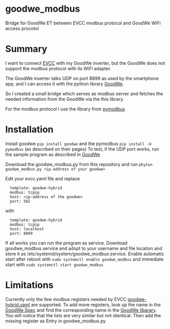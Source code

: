 # goodwe_modbus
Bridge for GoodWe ET between EVCC modbus protocol and GoodWe WiFi access procotol 

# Summary
I want to connect [EVCC](https://github.com/evcc-io/evcc) with my GoodWe inverter, but the GoodWe does not support the modbus protocol with its WiFi adapter.

The GoodWe inverter talks UDP on port 8899 as used by the smartphone app, and I can access it with the python library [GoodWe](https://github.com/marcelblijleven/goodwe).

So I created a small bridge which serves as modbus server and fetches the needed information from the GoodWe via the this library.

For the modbus protocol I use the library from [pymodbus](https://github.com/pymodbus-dev/pymodbus)

# Installation
Install goodwe `pip install goodwe` and the pymodbus `pip install -U pymodbus` (as described on their pages)
To test, if the UDP port works, run the sample program as described in [GoodWe](https://github.com/marcelblijleven/goodwe)

Download the goodwe_modbus.py from this repository and run `phyton goodwe_modbus.py <ip-address of your goodwe>`

Edit your evcc.yaml file and replace
```
  template: goodwe-hybrid
  modbus: tcpip
  host: <ip-address of the goodwe>
  port: 502
```
with 
```
  template: goodwe-hybrid
  modbus: tcpip
  host: localhost
  port: 8899
```

If all works you can run the program as service. Download goodwe_modbus.service and adopt to your username and file location and store it as /etc/systemd/system/goodwe_modbus.service.
Enable automatic start after reboot with `sudo systemctl enable goodwe_modbus` and immediate start with `sudo systemctl start goodwe_modbus`

# Limitations
Currently only the few modbus registers needed by EVCC [goodwe-hybrid.yaml](https://github.com/evcc-io/evcc/blob/master/templates/definition/meter/goodwe-hybrid.yaml) are supported.
To add more registers, look up the name in the [GoodWe Spec](https://github.com/evcc-io/evcc/files/10417348/Goodwe_Modbus_Protocol_Hybrid_ET_EH_BH_BT__ARM205.HV__V1.7._.Read.Only_20200226.1.pdf) and find the corresponding name in the [GoodWe libarary](https://github.com/marcelblijleven/goodwe/blob/master/goodwe/et.py). You will notice that the lists are very similar but not identical. Then add the missing register as Entry in goodwe_modbus.py
